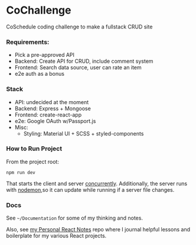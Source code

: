 # CoChallenge

CoSchedule coding challenge to make a fullstack CRUD site

### Requirements:

* Pick a pre-approved API
* Backend: Create API for CRUD, include comment system
* Frontend: Search data source, user can rate an item
* e2e auth as a bonus

### Stack 

* API: undecided at the moment
* Backend: Express + Mongoose
* Frontend: create-react-app
* e2e: Google OAuth w/Passport.js
* Misc:
  * Styling: Material UI + SCSS + styled-components

### How to Run Project

From the project root:

`npm run dev`

That starts the client and server [concurrently](https://www.npmjs.com/package/concurrently). 
Additionally, the server runs with [nodemon](https://www.npmjs.com/package/nodemon),so it can 
update while running if a server file changes.

### Docs

See `~/Documentation` for some of my thinking and notes.

Also, see [my Personal React Notes](https://github.com/michael-small/Personal-React-Notes/tree/main) repo where I journal helpful lessons and boilerplate for my various React projects.